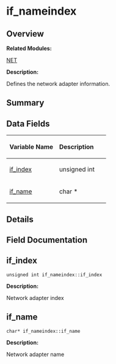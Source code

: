 # if\_nameindex<a name="ZH-CN_TOPIC_0000001054879578"></a>

## **Overview**<a name="section836193402084843"></a>

**Related Modules:**

[NET](NET.md)

**Description:**

Defines the network adapter information. 

## **Summary**<a name="section514465424084843"></a>

## Data Fields<a name="pub-attribs"></a>

<a name="table523510499084843"></a>
<table><thead align="left"><tr id="row1728322713084843"><th class="cellrowborder" valign="top" width="50%" id="mcps1.1.3.1.1"><p id="p1096768871084843"><a name="p1096768871084843"></a><a name="p1096768871084843"></a>Variable Name</p>
</th>
<th class="cellrowborder" valign="top" width="50%" id="mcps1.1.3.1.2"><p id="p581503467084843"><a name="p581503467084843"></a><a name="p581503467084843"></a>Description</p>
</th>
</tr>
</thead>
<tbody><tr id="row1744584787084843"><td class="cellrowborder" valign="top" width="50%" headers="mcps1.1.3.1.1 "><p id="p580683064084843"><a name="p580683064084843"></a><a name="p580683064084843"></a><a href="if_nameindex.md#a614c64e1c7abc1e2752860b14061f479">if_index</a></p>
</td>
<td class="cellrowborder" valign="top" width="50%" headers="mcps1.1.3.1.2 "><p id="p2132474907084843"><a name="p2132474907084843"></a><a name="p2132474907084843"></a>unsigned int&nbsp;</p>
</td>
</tr>
<tr id="row599776128084843"><td class="cellrowborder" valign="top" width="50%" headers="mcps1.1.3.1.1 "><p id="p2058349343084843"><a name="p2058349343084843"></a><a name="p2058349343084843"></a><a href="if_nameindex.md#ab9d0f12e108f5f7ad0fccc951a4211b2">if_name</a></p>
</td>
<td class="cellrowborder" valign="top" width="50%" headers="mcps1.1.3.1.2 "><p id="p163947724084843"><a name="p163947724084843"></a><a name="p163947724084843"></a>char *&nbsp;</p>
</td>
</tr>
</tbody>
</table>

## **Details**<a name="section561772256084843"></a>

## **Field Documentation**<a name="section983722431084843"></a>

## if\_index<a name="a614c64e1c7abc1e2752860b14061f479"></a>

```
unsigned int if_nameindex::if_index
```

 **Description:**

Network adapter index 

## if\_name<a name="ab9d0f12e108f5f7ad0fccc951a4211b2"></a>

```
char* if_nameindex::if_name
```

 **Description:**

Network adapter name 

